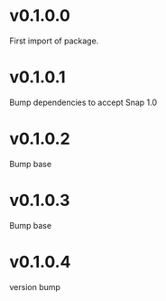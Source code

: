 # v0.1.0.0
First import of package.

# v0.1.0.1
Bump dependencies to accept Snap 1.0

# v0.1.0.2
Bump base

# v0.1.0.3
Bump base

# v0.1.0.4
version bump	
